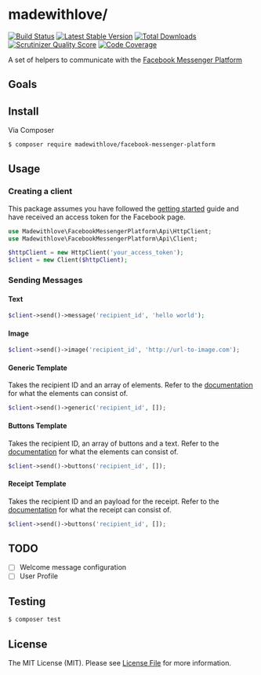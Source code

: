 # madewithlove/

[![Build Status](http://img.shields.io/travis/madewithlove/facebook-messenger-platform.svg?style=flat-square)](https://travis-ci.org/madewithlove/facebook-messenger-platform)
[![Latest Stable Version](http://img.shields.io/packagist/v/madewithlove/facebook-messenger-platform.svg?style=flat-square)](https://packagist.org/packages/madewithlove/facebook-messenger-platform)
[![Total Downloads](http://img.shields.io/packagist/dt/madewithlove/facebook-messenger-platform.svg?style=flat-square)](https://packagist.org/packages/madewithlove/facebook-messenger-platform)
[![Scrutinizer Quality Score](http://img.shields.io/scrutinizer/g/madewithlove/facebook-messenger-platform.svg?style=flat-square)](https://scrutinizer-ci.com/g/madewithlove/facebook-messenger-platform/)
[![Code Coverage](http://img.shields.io/scrutinizer/coverage/g/madewithlove/facebook-messenger-platform.svg?style=flat-square)](https://scrutinizer-ci.com/g/madewithlove/facebook-messenger-platform/)

A set of helpers to communicate with the [Facebook Messenger Platform](https://developers.facebook.com/docs/messenger-platform)

## Goals

## Install

Via Composer

``` bash
$ composer require madewithlove/facebook-messenger-platform
```

## Usage

### Creating a client

This package assumes you have followed the [getting started](https://developers.facebook.com/docs/messenger-platform/quickstart) guide and
have received an access token for the Facebook page.

```php
use Madewithlove\FacebookMessengerPlatform\Api\HttpClient;
use Madewithlove\FacebookMessengerPlatform\Api\Client;

$httpClient = new HttpClient('your_access_token');
$client = new Client($httpClient);
```

### Sending Messages

#### Text

```php
$client->send()->message('recipient_id', 'hello world');
```

#### Image

```php
$client->send()->image('recipient_id', 'http://url-to-image.com');
```

#### Generic Template

Takes the recipient ID and an array of elements. Refer to the [documentation](https://developers.facebook.com/docs/messenger-platform/send-api-reference#generic_template)
for what the elements can consist of.

```php
$client->send()->generic('recipient_id', []);
```

#### Buttons Template

Takes the recipient ID, an array of buttons and a text. Refer to the [documentation](https://developers.facebook.com/docs/messenger-platform/send-api-reference#button_template)
for what the elements can consist of.

```php
$client->send()->buttons('recipient_id', []);
```

#### Receipt Template

Takes the recipient ID and an payload for the receipt. Refer to the [documentation](https://developers.facebook.com/docs/messenger-platform/send-api-reference#receipt_template)
for what the receipt can consist of.

```php
$client->send()->buttons('recipient_id', []);
```

## TODO

- [ ] Welcome message configuration
- [ ] User Profile

## Testing

``` bash
$ composer test
```

## License

The MIT License (MIT). Please see [License File](LICENSE.md) for more information.
